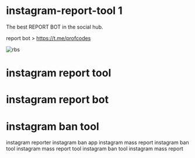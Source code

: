 # instagram-report-tool 1

The best REPORT BOT in the social hub. 

report bot > https://t.me/profcodes

![rbs](https://github.com/user-attachments/assets/79d4022f-853b-4acb-adb9-f7db7ce6ce55)

# instagram report tool
# instagram report bot
# instagram ban tool
instagram reporter
instagram ban app
instagram mass report
instagram ban tool
instagram mass report tool
instagram ban tool
instagram mass report
